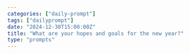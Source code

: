 ```yaml
---
categories: ["daily-prompt"]
tags: ["dailyprompt"]
date: "2024-12-30T15:00:00Z"
title: "What are your hopes and goals for the new year?"
type: "prompts"
---
```

